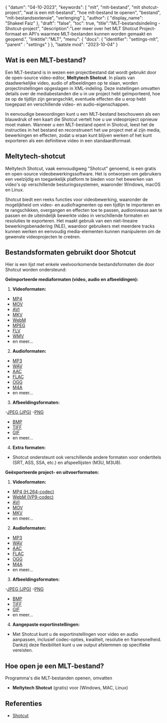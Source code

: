 {
"datum": "04-10-2023",
  "keywords": [
"mlt",
"mlt-bestand",
"mlt shotcut-project",
"wat is een mlt-bestand",
"hoe mlt-bestand te openen",
"bestand",
"mlt-bestandsextensie",
"verlenging"
],
  "author": {
"display_name": "Shakeel Faiz"
},
"draft": "false",
"toc": true,
"title":"MLT-bestandsindeling - Shotcut-project",
  "description":"Leer meer over het MLT Shotcut Project-formaat en API's waarmee MLT-bestanden kunnen worden gemaakt en geopend.",
"linktitle":"MLT",
  "menu": {
    "docs": {
      "identifier": "settings-mlt",
"parent" : "settings"
}
},
"laatste mod": "2023-10-04"
}

## Wat is een MLT-bestand?

Een MLT-bestand is in wezen een projectbestand dat wordt gebruikt door de open-source video-editor, **Meltytech Shotcut**. In plaats van daadwerkelijke video, audio of afbeeldingen op te slaan, worden projectinstellingen opgeslagen in XML-indeling. Deze instellingen omvatten details over de mediabestanden die u in uw project hebt geïmporteerd, hoe ze op de tijdlijn zijn gerangschikt, eventuele effecten die u erop hebt toegepast en verschillende video- en audio-eigenschappen.

In eenvoudige bewoordingen kunt u een MLT-bestand beschouwen als een blauwdruk of een kaart die Shotcut vertelt hoe u uw videoproject opnieuw moet maken. Wanneer u een MLT-bestand opent in Shotcut, leest het de instructies in het bestand en reconstrueert het uw project met al zijn media, bewerkingen en effecten, zodat u eraan kunt blijven werken of het kunt exporteren als een definitieve video in een standaardformaat.

## Meltytech-shotcut

Meltytech Shotcut, vaak eenvoudigweg "Shotcut" genoemd, is een gratis en open-source videobewerkingssoftware. Het is ontworpen om gebruikers een veelzijdig en toegankelijk platform te bieden voor het bewerken van video's op verschillende besturingssystemen, waaronder Windows, macOS en Linux.

Shotcut biedt een reeks functies voor videobewerking, waaronder de mogelijkheid om video- en audiofragmenten op een tijdlijn te importeren en te rangschikken, overgangen en effecten toe te passen, audioniveaus aan te passen en de uiteindelijk bewerkte video in verschillende formaten en resoluties te exporteren. Het maakt gebruik van een niet-lineaire bewerkingsbenadering (NLE), waardoor gebruikers met meerdere tracks kunnen werken en eenvoudig media-elementen kunnen manipuleren om de gewenste videoprojecten te creëren.

## Bestandsformaten gebruikt door Shotcut

Hier is een lijst met enkele veelvoorkomende bestandsformaten die door Shotcut worden ondersteund:

**Geïmporteerde mediaformaten (video, audio en afbeeldingen):**

1. **Videoformaten:**
    








- [MP4](/nl/video/mp4/)
- [MOV](/nl/video/mov/)
- [AVI](/nl/video/avi/)
- [MKV](/nl/video/mkv/)
- [WebM](/nl/video/webm/)
- [MPEG](/nl/video/mpeg/)
- [FLV](/nl/video/flv/)
- [WMV](/nl/video/wmv/)
- en meer...
2. **Audioformaten:**
    








- [MP3](/nl/audio/mp3/)
- [WAV](/nl/audio/wav/)
- [AAC](/nl/audio/aac/)
- [FLAC](/nl/audio/flac/)
- [OGG](/nl/audio/ogg/)
- [M4A](/nl/audio/m4a/)
- en meer...
3. **Afbeeldingsformaten:**
    








-[JPEG (JPG)](/nl/image/jpeg/)
-[PNG](/nl/image/png/)
- [BMP](/nl/image/bmp/)
- [TIFF](/nl/image/tiff/)
- [GIF](/nl/image/gif/)
- en meer...
4. **Extra formaten:**
    








- Shotcut ondersteunt ook verschillende andere formaten voor ondertitels (SRT, ASS, SSA, etc.) en afspeellijsten (M3U, M3U8).

**Geëxporteerde project- en uitvoerformaten:**

1. **Videoformaten:**
    








- [MP4 (H.264-codec)](/nl/video/mp4/)
- [WebM (VP9-codec)](/nl/video/webm/)
- [AVI](/nl/video/avi/)
- [MOV](/nl/video/mov/)
- [MKV](/nl/video/mkv/)
- en meer...
2. **Audioformaten:**
    








- [MP3](/nl/audio/mp3/)
- [WAV](/nl/audio/wav/)
- [AAC](/nl/audio/aac/)
- [FLAC](/nl/audio/flac/)
- [OGG](/nl/audio/ogg/)
- [M4A](/nl/audio/m4a/)
- en meer...
3. **Afbeeldingsformaten:**
    








-[JPEG (JPG)](/nl/image/jpeg/)
-[PNG](/nl/image/png/)
- [BMP](/nl/image/bmp/)
- [TIFF](/nl/image/tiff/)
- [GIF](/nl/image/gif/)
- en meer...
4. **Aangepaste exportinstellingen:**
    








- Met Shotcut kunt u de exportinstellingen voor video en audio aanpassen, inclusief codec-opties, kwaliteit, resolutie en framesnelheid. Dankzij deze flexibiliteit kunt u uw output afstemmen op specifieke vereisten.

## Hoe open je een MLT-bestand?

Programma's die MLT-bestanden openen, omvatten

- **Meltytech Shotcut** (gratis) voor (Windows, MAC, Linux)

## Referenties
* [Shotcut](https://en.wikipedia.org/wiki/Shotcut)
